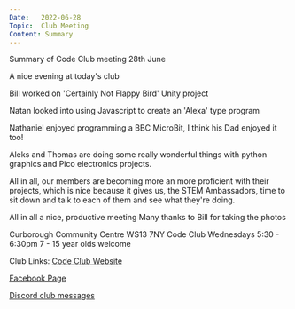 ```yaml
---
Date:   2022-06-28
Topic:  Club Meeting
Content: Summary
---
```

Summary of Code Club meeting 28th June

A nice evening at today's club 

Bill worked on 'Certainly Not Flappy Bird' Unity project

Natan looked into using Javascript to create an 'Alexa' type program 

Nathaniel enjoyed programming a BBC MicroBit, I think his Dad enjoyed it too! 

Aleks and Thomas are doing some really wonderful things with python graphics and Pico electronics projects. 

All in all, our members are becoming more an more proficient with their projects, which is nice because it gives us, the STEM Ambassadors, time to sit down and talk to each of them and see what they're doing. 

All in all a nice, productive meeting
Many thanks to Bill for taking the photos

Curborough Community Centre
WS13 7NY
Code Club
Wednesdays 5:30 - 6:30pm
7 - 15 year olds welcome

Club Links:
[Code Club Website](https://lichfield-code-club.github.io/)

[Facebook Page](https://www.facebook.com/LichfieldCoders)

[Discord club messages](https://discord.gg/szz6xGK)
